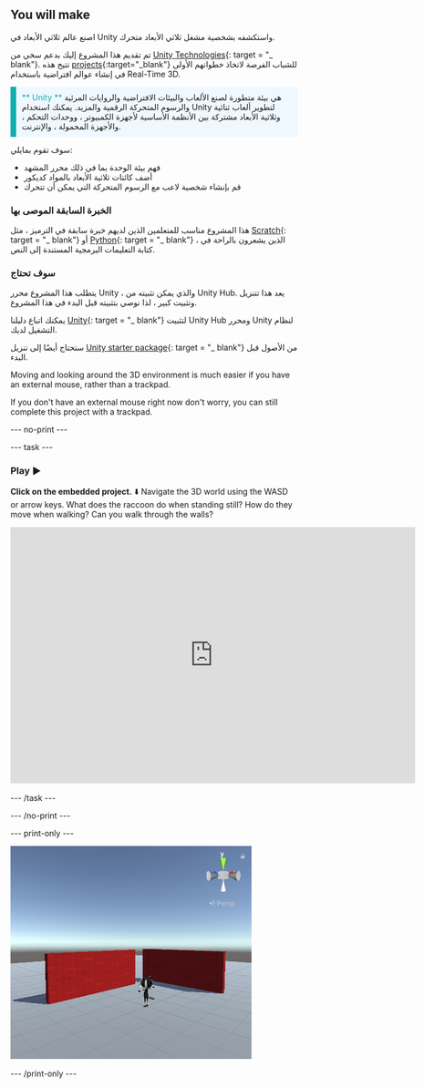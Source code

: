 ## You will make

اصنع عالم ثلاثي الأبعاد في Unity واستكشفه بشخصية مشغل ثلاثي الأبعاد متحرك.

تم تقديم هذا المشروع إليك بدعم سخي من [Unity Technologies](https://unity.com/){: target = "_ blank"}.  تتيح هذه [projects](https://projects.raspberrypi.org/en/pathways/unity-intro){:target="_blank"} للشباب الفرصة لاتخاذ خطواتهم الأولى في إنشاء عوالم افتراضية باستخدام Real-Time 3D.

<p style="border-left: solid; border-width:10px; border-color: #0faeb0; background-color: aliceblue; padding: 10px;">
<span style="color: #0faeb0">** Unity **</span> هي بيئة متطورة لصنع الألعاب والبيئات الافتراضية والروايات المرئية والرسوم المتحركة الرقمية والمزيد. يمكنك استخدام Unity لتطوير ألعاب ثنائية وثلاثية الأبعاد مشتركة بين الأنظمة الأساسية لأجهزة الكمبيوتر ، ووحدات التحكم ، والأجهزة المحمولة ، والإنترنت.
</p>

سوف تقوم بمايلي:
+ فهم بيئة الوحدة بما في ذلك محرر المشهد
+ أضف كائنات ثلاثية الأبعاد بالمواد كديكور
+ قم بإنشاء شخصية لاعب مع الرسوم المتحركة التي يمكن أن تتحرك

### الخبرة السابقة الموصى بها
هذا المشروع مناسب للمتعلمين الذين لديهم خبرة سابقة في الترميز ، مثل [Scratch](https://projects.raspberrypi.org/en/pathways/scratch-intro){: target = "_ blank"} أو [Python](https://projects.raspberrypi.org/en/pathways/python-intro){: target = "_ blank"} ، الذين يشعرون بالراحة في كتابة التعليمات البرمجية المستندة إلى النص.

### سوف تحتاج
يتطلب هذا المشروع محرر Unity ، والذي يمكن تثبيته من Unity Hub. يعد هذا تتنزيل وتثبيت كبير ، لذا نوصي بتثبيته قبل البدء في هذا المشروع.

يمكنك اتباع دليلنا [Unity](https://projects.raspberrypi.org/en/projects/unity-guide){: target = "_ blank"} لتثبيت Unity Hub ومحرر Unity لنظام التشغيل لديك.

ستحتاج أيضًا إلى تنزيل [Unity starter package](https://rpf.io/p/en/explore-a-3d-world-go){: target = "_ blank"} من الأصول قبل البدء.

Moving and looking around the 3D environment is much easier if you have an external mouse, rather than a trackpad.

If you don't have an external mouse right now don't worry, you can still complete this project with a trackpad.

--- no-print ---

--- task ---
### Play ▶️

**Click on the embedded project.** ⬇️ Navigate the 3D world using the WASD or arrow keys. What does the raccoon do when standing still? How do they move when walking? Can you walk through the walls?

<iframe allowtransparency="true" width="710" height="450" src="https://explore-a-3d-world-basic.rpfilt.repl.co" frameborder="0"></iframe>

--- /task ---

--- /no-print ---

--- print-only ---

![Completed project.](images/showcase_static.png)

--- /print-only ---
